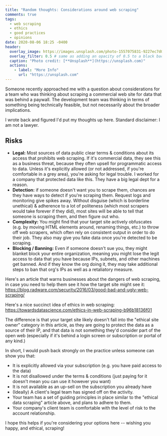 ```yaml
---
title: "Random thoughts: Considerations around web scraping"
comments: true
tags:
  - web scraping
  - ethics
  - good practices
  - opinions
date: 2020-08-06 18:25 -0400
header:
  overlay_image: https://images.unsplash.com/photo-1557075831-9227ec7d0097?ixlib=rb-1.2.1&auto=format
  overlay_filter: 0.5 # same as adding an opacity of 0.5 to a black background
  caption: "Photo credit: [**Unsplash**](https://unsplash.com)"
  actions:
    - label: "More Info"
      url: "https://unsplash.com"
---
```

Someone recently approached me with a question about considerations for a team who was thinking about scraping a commercial web site for data that was behind a paywall. The development team was thinking in terms of something being technically feasible, but not necessarily about the broader implications.

I wrote back and figured I'd put my thoughts up here. Standard disclaimer: I am not a lawyer.

## Risks

* **Legal:** Most sources of data public clear terms & conditions about its access that prohibits web scraping. If it's commercial data, they see this as a business threat, because they often upsell for programmatic access to data. Unless it's explicitly allowed (or not addressed, if you're comfortable in a grey area), you're asking for legal trouble. I worked for a company that protected data like this. They have a big legal dept for a reason.
* **Detection:** if someone doesn't want you to scrape them, chances are they have ways to detect if you're scraping them. Request logs and monitoring give spikes away. Without disguise (which is borderline unethical) & adherence to a lot of politeness (which most scrapers would take forever if they did), most sites will be able to tell that someone is scraping them, and then figure out who.
* **Complexity:** You might find that your target site actively obfuscates (e.g. by moving HTML elements around, renaming things, etc.) to throw off web scrapers, which often rely on consistent output in order to do their job. They also may give you fake data once you're detected to be scraping.
* **Blocking / Banning:** Even if someone doesn't sue you, they might blanket block your entire organization, meaning you might lose the legit access to data that you have because IPs, subnets, and other machines get banned. And if they know the org doing it, they may take additional steps to ban that org's IPs as well as a retaliatory measure.

Here's an article that warns businesses about the dangers of web scraping, in case you need to help them see it how the target site might see it: <https://blog.radware.com/security/2016/03/good-bad-and-ugly-web-scraping/>

Here's a nice succinct idea of ethics in web scraping: <https://towardsdatascience.com/ethics-in-web-scraping-b96b18136f01>

The difference is that your target site likely doesn't fall into the "ethical site owner" category in this article, as they are going to protect the data as a source of their IP, and that data is not something they'd consider part of the open web (especially if it's behind a login screen or subscription or portal of any kind.)

In short, I would push back strongly on the practice unless someone can show you that:

* It is explicitly allowed via your subscription (e.g. you have paid access to the data)
* It is not disallowed under the terms & conditions (just paying for it doesn't mean you can use it however you want)
* It is not available as an up-sell on the subscription you already have
* (Ideally) A client's legal team has signed off on the activity.
* Your team has a set of guiding principles in place similar to the "ethical data scraping" article above, and plans to adhere to them.
* Your company's client team is comfortable with the level of risk to the account relationship.

I hope this helps if you're considering your options here -- wishing you happy, and ethical, scraping!
